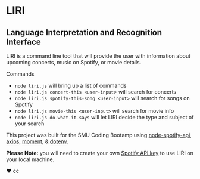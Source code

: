 # LIRI

## Language Interpretation and Recognition Interface

LIRI is a command line tool that will provide the user with information about upcoming concerts, music on Spotify, or movie details.

Commands
* `node liri.js` will bring up a list of commands
* `node liri.js concert-this <user-input`> will search for concerts
* `node liri.js spotify-this-song <user-input>` will search for songs on Spotify
* `node liri.js movie-this <user-input>` will search for movie info
* `node liri.js do-what-it-says` will let LIRI decide the type and subject of your search

This project was built for the SMU Coding Bootamp using [node-spotify-api](https://www.npmjs.com/package/node-spotify-api), [axios](https://www.npmjs.com/package/axios), [moment](https://www.npmjs.com/package/moment), & [dotenv](https://www.npmjs.com/package/dotenv).

**Please Note:** you will need to create your own [Spotify API key](https://developer.spotify.com/) to use LIRI on your local machine.

♥︎ cc